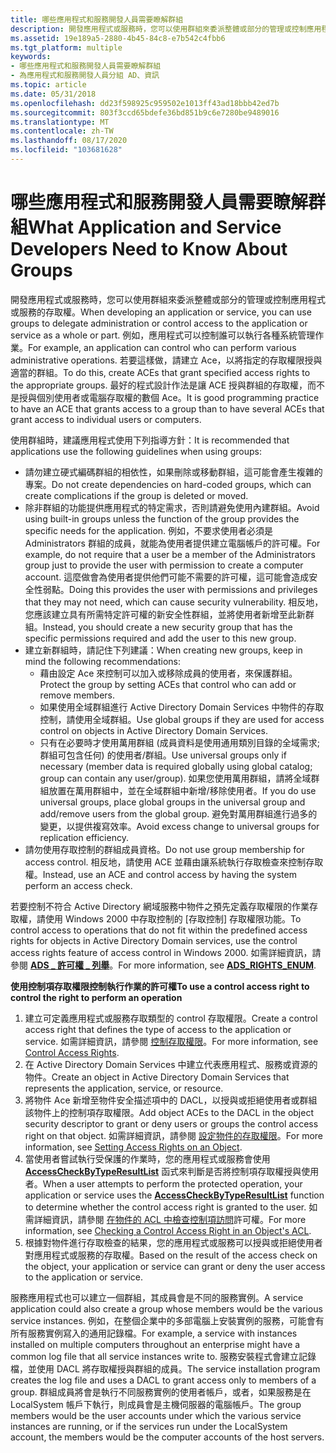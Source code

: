 ```yaml
---
title: 哪些應用程式和服務開發人員需要瞭解群組
description: 開發應用程式或服務時，您可以使用群組來委派整體或部分的管理或控制應用程式或服務的存取權。
ms.assetid: 19e189a5-2880-4b45-84c8-e7b542c4fbb6
ms.tgt_platform: multiple
keywords:
- 哪些應用程式和服務開發人員需要瞭解群組
- 為應用程式和服務開發人員分組 AD、資訊
ms.topic: article
ms.date: 05/31/2018
ms.openlocfilehash: dd23f598925c959502e1013ff43ad18bbb42ed7b
ms.sourcegitcommit: 803f3ccd65bdefe36bd851b9c6e7280be9489016
ms.translationtype: MT
ms.contentlocale: zh-TW
ms.lasthandoff: 08/17/2020
ms.locfileid: "103681628"
---
```

# <a name="what-application-and-service-developers-need-to-know-about-groups"></a><span data-ttu-id="3269f-105">哪些應用程式和服務開發人員需要瞭解群組</span><span class="sxs-lookup"><span data-stu-id="3269f-105">What Application and Service Developers Need to Know About Groups</span></span>

<span data-ttu-id="3269f-106">開發應用程式或服務時，您可以使用群組來委派整體或部分的管理或控制應用程式或服務的存取權。</span><span class="sxs-lookup"><span data-stu-id="3269f-106">When developing an application or service, you can use groups to delegate administration or control access to the application or service as a whole or part.</span></span> <span data-ttu-id="3269f-107">例如，應用程式可以控制誰可以執行各種系統管理作業。</span><span class="sxs-lookup"><span data-stu-id="3269f-107">For example, an application can control who can perform various administrative operations.</span></span> <span data-ttu-id="3269f-108">若要這樣做，請建立 Ace，以將指定的存取權限授與適當的群組。</span><span class="sxs-lookup"><span data-stu-id="3269f-108">To do this, create ACEs that grant specified access rights to the appropriate groups.</span></span> <span data-ttu-id="3269f-109">最好的程式設計作法是讓 ACE 授與群組的存取權，而不是授與個別使用者或電腦存取權的數個 Ace。</span><span class="sxs-lookup"><span data-stu-id="3269f-109">It is good programming practice to have an ACE that grants access to a group than to have several ACEs that grant access to individual users or computers.</span></span>

<span data-ttu-id="3269f-110">使用群組時，建議應用程式使用下列指導方針：</span><span class="sxs-lookup"><span data-stu-id="3269f-110">It is recommended that applications use the following guidelines when using groups:</span></span>

-   <span data-ttu-id="3269f-111">請勿建立硬式編碼群組的相依性，如果刪除或移動群組，這可能會產生複雜的專案。</span><span class="sxs-lookup"><span data-stu-id="3269f-111">Do not create dependencies on hard-coded groups, which can create complications if the group is deleted or moved.</span></span>
-   <span data-ttu-id="3269f-112">除非群組的功能提供應用程式的特定需求，否則請避免使用內建群組。</span><span class="sxs-lookup"><span data-stu-id="3269f-112">Avoid using built-in groups unless the function of the group provides the specific needs for the application.</span></span> <span data-ttu-id="3269f-113">例如，不要求使用者必須是 Administrators 群組的成員，就能為使用者提供建立電腦帳戶的許可權。</span><span class="sxs-lookup"><span data-stu-id="3269f-113">For example, do not require that a user be a member of the Administrators group just to provide the user with permission to create a computer account.</span></span> <span data-ttu-id="3269f-114">這麼做會為使用者提供他們可能不需要的許可權，這可能會造成安全性弱點。</span><span class="sxs-lookup"><span data-stu-id="3269f-114">Doing this provides the user with permissions and privileges that they may not need, which can cause security vulnerability.</span></span> <span data-ttu-id="3269f-115">相反地，您應該建立具有所需特定許可權的新安全性群組，並將使用者新增至此新群組。</span><span class="sxs-lookup"><span data-stu-id="3269f-115">Instead, you should create a new security group that has the specific permissions required and add the user to this new group.</span></span>
-   <span data-ttu-id="3269f-116">建立新群組時，請記住下列建議：</span><span class="sxs-lookup"><span data-stu-id="3269f-116">When creating new groups, keep in mind the following recommendations:</span></span>
    -   <span data-ttu-id="3269f-117">藉由設定 Ace 來控制可以加入或移除成員的使用者，來保護群組。</span><span class="sxs-lookup"><span data-stu-id="3269f-117">Protect the group by setting ACEs that control who can add or remove members.</span></span>
    -   <span data-ttu-id="3269f-118">如果使用全域群組進行 Active Directory Domain Services 中物件的存取控制，請使用全域群組。</span><span class="sxs-lookup"><span data-stu-id="3269f-118">Use global groups if they are used for access control on objects in Active Directory Domain Services.</span></span>
    -   <span data-ttu-id="3269f-119">只有在必要時才使用萬用群組 (成員資料是使用通用類別目錄的全域需求;群組可包含任何) 的使用者/群組。</span><span class="sxs-lookup"><span data-stu-id="3269f-119">Use universal groups only if necessary (member data is required globally using global catalog; group can contain any user/group).</span></span> <span data-ttu-id="3269f-120">如果您使用萬用群組，請將全域群組放置在萬用群組中，並在全域群組中新增/移除使用者。</span><span class="sxs-lookup"><span data-stu-id="3269f-120">If you do use universal groups, place global groups in the universal group and add/remove users from the global group.</span></span> <span data-ttu-id="3269f-121">避免對萬用群組進行過多的變更，以提供複寫效率。</span><span class="sxs-lookup"><span data-stu-id="3269f-121">Avoid excess change to universal groups for replication efficiency.</span></span>
-   <span data-ttu-id="3269f-122">請勿使用存取控制的群組成員資格。</span><span class="sxs-lookup"><span data-stu-id="3269f-122">Do not use group membership for access control.</span></span> <span data-ttu-id="3269f-123">相反地，請使用 ACE 並藉由讓系統執行存取檢查來控制存取權。</span><span class="sxs-lookup"><span data-stu-id="3269f-123">Instead, use an ACE and control access by having the system perform an access check.</span></span>

<span data-ttu-id="3269f-124">若要控制不符合 Active Directory 網域服務中物件之預先定義存取權限的作業存取權，請使用 Windows 2000 中存取控制的 [存取控制] 存取權限功能。</span><span class="sxs-lookup"><span data-stu-id="3269f-124">To control access to operations that do not fit within the predefined access rights for objects in Active Directory Domain services, use the control access rights feature of access control in Windows 2000.</span></span> <span data-ttu-id="3269f-125">如需詳細資訊，請參閱 [**ADS \_ 許可權 \_ 列舉**](/windows/win32/api/iads/ne-iads-ads_rights_enum)。</span><span class="sxs-lookup"><span data-stu-id="3269f-125">For more information, see [**ADS\_RIGHTS\_ENUM**](/windows/win32/api/iads/ne-iads-ads_rights_enum).</span></span>

<span data-ttu-id="3269f-126">**使用控制項存取權限控制執行作業的許可權**</span><span class="sxs-lookup"><span data-stu-id="3269f-126">**To use a control access right to control the right to perform an operation**</span></span>

1.  <span data-ttu-id="3269f-127">建立可定義應用程式或服務存取類型的 control 存取權限。</span><span class="sxs-lookup"><span data-stu-id="3269f-127">Create a control access right that defines the type of access to the application or service.</span></span> <span data-ttu-id="3269f-128">如需詳細資訊，請參閱 [控制存取權限](control-access-rights.md)。</span><span class="sxs-lookup"><span data-stu-id="3269f-128">For more information, see [Control Access Rights](control-access-rights.md).</span></span>
2.  <span data-ttu-id="3269f-129">在 Active Directory Domain Services 中建立代表應用程式、服務或資源的物件。</span><span class="sxs-lookup"><span data-stu-id="3269f-129">Create an object in Active Directory Domain Services that represents the application, service, or resource.</span></span>
3.  <span data-ttu-id="3269f-130">將物件 Ace 新增至物件安全描述項中的 DACL，以授與或拒絕使用者或群組該物件上的控制項存取權限。</span><span class="sxs-lookup"><span data-stu-id="3269f-130">Add object ACEs to the DACL in the object security descriptor to grant or deny users or groups the control access right on that object.</span></span> <span data-ttu-id="3269f-131">如需詳細資訊，請參閱 [設定物件的存取權限](setting-access-rights-on-an-object.md)。</span><span class="sxs-lookup"><span data-stu-id="3269f-131">For more information, see [Setting Access Rights on an Object](setting-access-rights-on-an-object.md).</span></span>
4.  <span data-ttu-id="3269f-132">當使用者嘗試執行受保護的作業時，您的應用程式或服務會使用 [**AccessCheckByTypeResultList**](/windows/desktop/api/securitybaseapi/nf-securitybaseapi-accesscheckbytyperesultlist) 函式來判斷是否將控制項存取權授與使用者。</span><span class="sxs-lookup"><span data-stu-id="3269f-132">When a user attempts to perform the protected operation, your application or service uses the [**AccessCheckByTypeResultList**](/windows/desktop/api/securitybaseapi/nf-securitybaseapi-accesscheckbytyperesultlist) function to determine whether the control access right is granted to the user.</span></span> <span data-ttu-id="3269f-133">如需詳細資訊，請參閱 [在物件的 ACL 中檢查控制項訪問](checking-a-control-access-right-in-an-objectampaposs-acl.md)許可權。</span><span class="sxs-lookup"><span data-stu-id="3269f-133">For more information, see [Checking a Control Access Right in an Object's ACL](checking-a-control-access-right-in-an-objectampaposs-acl.md).</span></span>
5.  <span data-ttu-id="3269f-134">根據對物件進行存取檢查的結果，您的應用程式或服務可以授與或拒絕使用者對應用程式或服務的存取權。</span><span class="sxs-lookup"><span data-stu-id="3269f-134">Based on the result of the access check on the object, your application or service can grant or deny the user access to the application or service.</span></span>

<span data-ttu-id="3269f-135">服務應用程式也可以建立一個群組，其成員會是不同的服務實例。</span><span class="sxs-lookup"><span data-stu-id="3269f-135">A service application could also create a group whose members would be the various service instances.</span></span> <span data-ttu-id="3269f-136">例如，在整個企業中的多部電腦上安裝實例的服務，可能會有所有服務實例寫入的通用記錄檔。</span><span class="sxs-lookup"><span data-stu-id="3269f-136">For example, a service with instances installed on multiple computers throughout an enterprise might have a common log file that all service instances write to.</span></span> <span data-ttu-id="3269f-137">服務安裝程式會建立記錄檔，並使用 DACL 將存取權授與群組的成員。</span><span class="sxs-lookup"><span data-stu-id="3269f-137">The service installation program creates the log file and uses a DACL to grant access only to members of a group.</span></span> <span data-ttu-id="3269f-138">群組成員將會是執行不同服務實例的使用者帳戶，或者，如果服務是在 LocalSystem 帳戶下執行，則成員會是主機伺服器的電腦帳戶。</span><span class="sxs-lookup"><span data-stu-id="3269f-138">The group members would be the user accounts under which the various service instances are running, or if the services run under the LocalSystem account, the members would be the computer accounts of the host servers.</span></span>

 

 